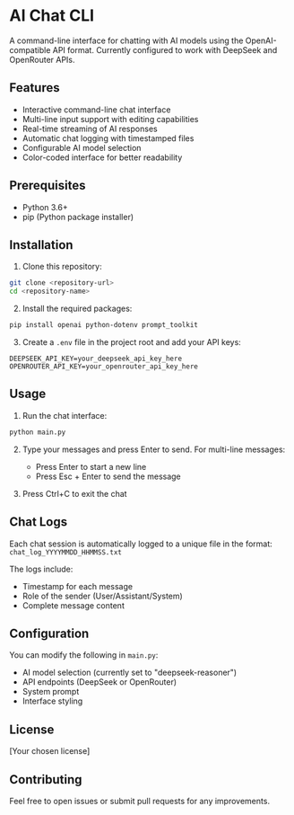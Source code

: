
# AI Chat CLI

A command-line interface for chatting with AI models using the OpenAI-compatible API format. Currently configured to work with DeepSeek and OpenRouter APIs.

## Features

- Interactive command-line chat interface
- Multi-line input support with editing capabilities
- Real-time streaming of AI responses
- Automatic chat logging with timestamped files
- Configurable AI model selection
- Color-coded interface for better readability

## Prerequisites

- Python 3.6+
- pip (Python package installer)

## Installation

1. Clone this repository:
```bash
git clone <repository-url>
cd <repository-name>
```

2. Install the required packages:
```bash
pip install openai python-dotenv prompt_toolkit
```

3. Create a `.env` file in the project root and add your API keys:
```
DEEPSEEK_API_KEY=your_deepseek_api_key_here
OPENROUTER_API_KEY=your_openrouter_api_key_here
```

## Usage

1. Run the chat interface:
```bash
python main.py
```

2. Type your messages and press Enter to send. For multi-line messages:
   - Press Enter to start a new line
   - Press Esc + Enter to send the message

3. Press Ctrl+C to exit the chat

## Chat Logs

Each chat session is automatically logged to a unique file in the format:
`chat_log_YYYYMMDD_HHMMSS.txt`

The logs include:
- Timestamp for each message
- Role of the sender (User/Assistant/System)
- Complete message content

## Configuration

You can modify the following in `main.py`:
- AI model selection (currently set to "deepseek-reasoner")
- API endpoints (DeepSeek or OpenRouter)
- System prompt
- Interface styling

## License

[Your chosen license]

## Contributing

Feel free to open issues or submit pull requests for any improvements.
